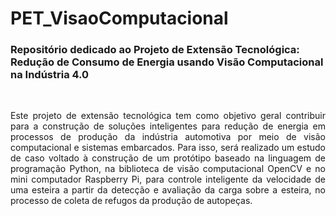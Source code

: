 # PET_VisaoComputacional
<h3><b>Repositório dedicado ao Projeto de Extensão Tecnológica:<br>
Redução de Consumo de Energia usando Visão Computacional na Indústria 4.0</b></h3>
<br>
<p align="justify"> Este projeto de extensão tecnológica tem como objetivo geral contribuir para a construção de soluções inteligentes para redução de energia em processos de produção da indústria automotiva por meio de visão computacional e sistemas embarcados. Para isso, será realizado um estudo de caso voltado à construção de um protótipo baseado na linguagem de programação Python, na biblioteca de visão computacional OpenCV e no mini computador Raspberry Pi, para controle inteligente da velocidade de uma esteira a partir da detecção e avaliação da carga sobre a esteira, no processo de coleta de refugos da produção de autopeças.
